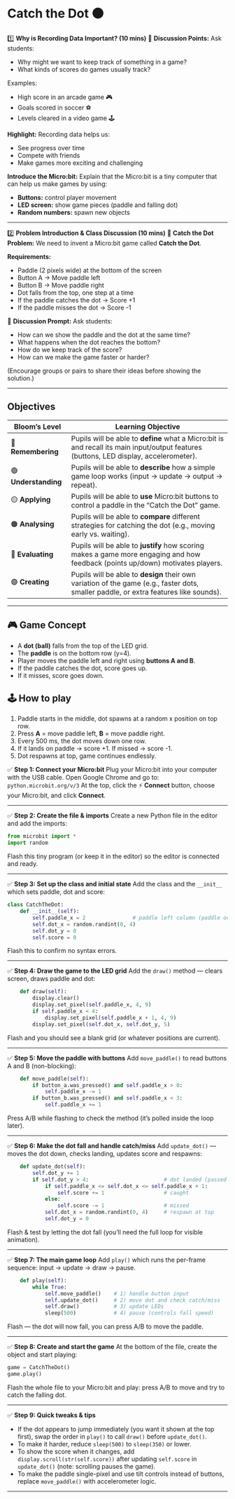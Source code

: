 # Catch the Dot  ⚫️

1️⃣ **Why is Recording Data Important? (10 mins)**
💬 **Discussion Points:**
Ask students:

* Why might we want to keep track of something in a game?
* What kinds of scores do games usually track?

Examples:

* High score in an arcade game 🎮
* Goals scored in soccer ⚽
* Levels cleared in a video game 🕹️

**Highlight:**
Recording data helps us:

* See progress over time
* Compete with friends
* Make games more exciting and challenging

**Introduce the Micro\:bit:**
Explain that the Micro\:bit is a tiny computer that can help us make games by using:

* **Buttons:** control player movement
* **LED screen:** show game pieces (paddle and falling dot)
* **Random numbers:** spawn new objects

---

2️⃣ **Problem Introduction & Class Discussion (10 mins)**
🌟 **Catch the Dot Problem:**
We need to invent a Micro\:bit game called **Catch the Dot**.

**Requirements:**

* Paddle (2 pixels wide) at the bottom of the screen
* Button A → Move paddle left
* Button B → Move paddle right
* Dot falls from the top, one step at a time
* If the paddle catches the dot → Score +1
* If the paddle misses the dot → Score -1

💬 **Discussion Prompt:**
Ask students:

* How can we show the paddle and the dot at the same time?
* What happens when the dot reaches the bottom?
* How do we keep track of the score?
* How can we make the game faster or harder?

(Encourage groups or pairs to share their ideas before showing the solution.)

---


## Objectives


| Bloom’s Level        | Learning Objective                                                                                                                      |
| -------------------- | --------------------------------------------------------------------------------------------------------------------------------------- |
| 🔵 **Remembering**   | Pupils will be able to **define** what a Micro\:bit is and recall its main input/output features (buttons, LED display, accelerometer). |
| 🟢 **Understanding** | Pupils will be able to **describe** how a simple game loop works (input → update → output → repeat).                                    |
| 🟡 **Applying**      | Pupils will be able to **use** Micro\:bit buttons to control a paddle in the “Catch the Dot” game.                                      |
| 🟠 **Analysing**     | Pupils will be able to **compare** different strategies for catching the dot (e.g., moving early vs. waiting).                          |
| 🔴 **Evaluating**    | Pupils will be able to **justify** how scoring makes a game more engaging and how feedback (points up/down) motivates players.          |
| 🟣 **Creating**      | Pupils will be able to **design** their own variation of the game (e.g., faster dots, smaller paddle, or extra features like sounds).   |

---

## 🎮 Game Concept

* A **dot (ball)** falls from the top of the LED grid.
* The **paddle** is on the bottom row (y=4).
* Player moves the paddle left and right using **buttons A and B**.
* If the paddle catches the dot, score goes up.
* If it misses, score goes down.

## 🕹️ How to play

1. Paddle starts in the middle, dot spawns at a random x position on top row.
2. Press **A** = move paddle left, **B** = move paddle right.
3. Every 500 ms, the dot moves down one row.
4. If it lands on paddle → score +1. If missed → score -1.
5. Dot respawns at top, game continues endlessly.


✅ **Step 1: Connect your Micro\:bit**
Plug your Micro\:bit into your computer with the USB cable.
Open Google Chrome and go to: `python.microbit.org/v/3`
At the top, click the ⚡ **Connect** button, choose your Micro\:bit, and click **Connect**.

---

✅ **Step 2: Create the file & imports**
Create a new Python file in the editor and add the imports:

```python
from microbit import *
import random
```

Flash this tiny program (or keep it in the editor) so the editor is connected and ready.

---

✅ **Step 3: Set up the class and initial state**
Add the class and the `__init__` which sets paddle, dot and score:

```python
class CatchTheDot:
    def __init__(self):
        self.paddle_x = 2               # paddle left column (paddle occupies x and x+1)
        self.dot_x = random.randint(0, 4)
        self.dot_y = 0
        self.score = 0
```

Flash this to confirm no syntax errors.

---

✅ **Step 4: Draw the game to the LED grid**
Add the `draw()` method — clears screen, draws paddle and dot:

```python
    def draw(self):
        display.clear()
        display.set_pixel(self.paddle_x, 4, 9)
        if self.paddle_x < 4:
            display.set_pixel(self.paddle_x + 1, 4, 9)
        display.set_pixel(self.dot_x, self.dot_y, 5)
```

Flash and you should see a blank grid (or whatever positions are current).

---

✅ **Step 5: Move the paddle with buttons**
Add `move_paddle()` to read buttons A and B (non-blocking):

```python
    def move_paddle(self):
        if button_a.was_pressed() and self.paddle_x > 0:
            self.paddle_x -= 1
        if button_b.was_pressed() and self.paddle_x < 3:
            self.paddle_x += 1
```

Press A/B while flashing to check the method (it’s polled inside the loop later).

---

✅ **Step 6: Make the dot fall and handle catch/miss**
Add `update_dot()` — moves the dot down, checks landing, updates score and respawns:

```python
    def update_dot(self):
        self.dot_y += 1
        if self.dot_y > 4:                        # dot landed (passed bottom)
            if self.paddle_x <= self.dot_x <= self.paddle_x + 1:
                self.score += 1                   # caught
            else:
                self.score -= 1                   # missed
            self.dot_x = random.randint(0, 4)     # respawn at top
            self.dot_y = 0
```

Flash & test by letting the dot fall (you’ll need the full loop for visible animation).

---

✅ **Step 7: The main game loop**
Add `play()` which runs the per-frame sequence: input → update → draw → pause.

```python
    def play(self):
        while True:
            self.move_paddle()    # 1) handle button input
            self.update_dot()     # 2) move dot and check catch/miss
            self.draw()           # 3) update LEDs
            sleep(500)            # 4) pause (controls fall speed)
```

Flash — the dot will now fall, you can press A/B to move the paddle.

---

✅ **Step 8: Create and start the game**
At the bottom of the file, create the object and start playing:

```python
game = CatchTheDot()
game.play()
```

Flash the whole file to your Micro\:bit and play: press A/B to move and try to catch the falling dot.

---

✅ **Step 9: Quick tweaks & tips**

* If the dot appears to jump immediately (you want it shown at the top first), swap the order in `play()` to call `draw()` before `update_dot()`.
* To make it harder, reduce `sleep(500)` to `sleep(350)` or lower.
* To show the score when it changes, add `display.scroll(str(self.score))` after updating `self.score` in `update_dot()` (note: scrolling pauses the game).
* To make the paddle single-pixel and use tilt controls instead of buttons, replace `move_paddle()` with accelerometer logic.

---

